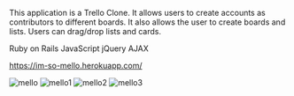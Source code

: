 This application is a Trello Clone. It allows users to create accounts as contributors to different boards. It also allows the user to create boards and lists. Users can drag/drop lists and cards. 

Ruby on Rails
JavaScript
jQuery
AJAX

https://im-so-mello.herokuapp.com/

![mello](https://user-images.githubusercontent.com/52677504/70876632-f03c1b00-1f7f-11ea-8edd-4de4e95a77bb.PNG)
![mello1](https://user-images.githubusercontent.com/52677504/70876636-f4683880-1f7f-11ea-98a6-cc4f9de357f5.PNG)
![mello2](https://user-images.githubusercontent.com/52677504/70876640-f7632900-1f7f-11ea-8c85-32f32f12495f.PNG)
![mello3](https://user-images.githubusercontent.com/52677504/70876646-f92cec80-1f7f-11ea-84bd-a7c8186c6407.PNG)
